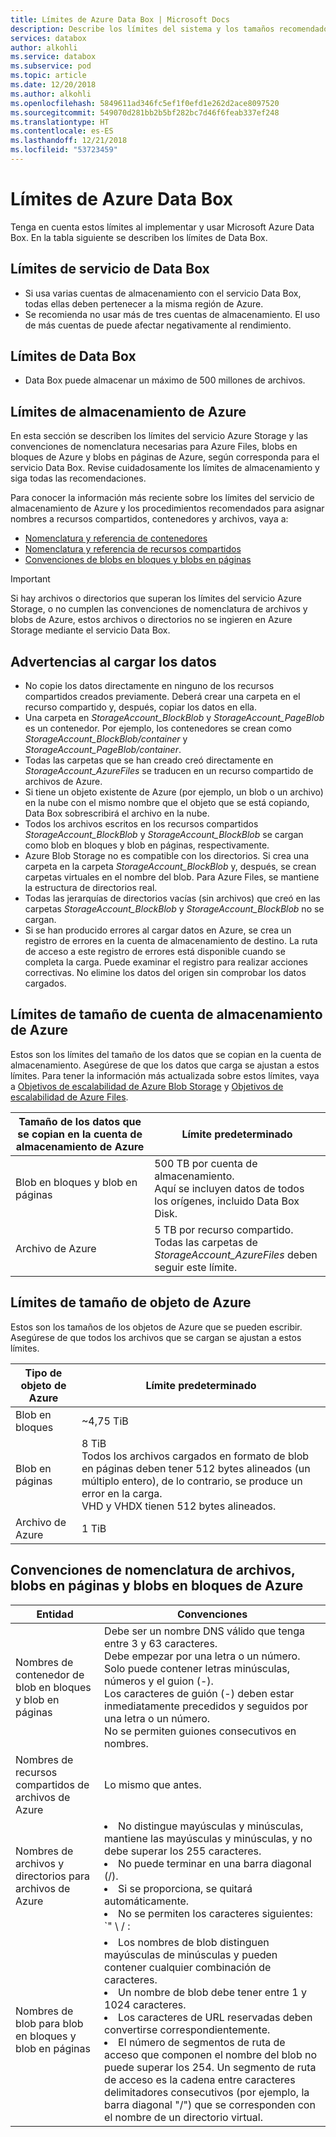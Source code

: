```yaml
---
title: Límites de Azure Data Box | Microsoft Docs
description: Describe los límites del sistema y los tamaños recomendados de las conexiones y componentes de la matriz virtual de Microsoft Azure Data Box.
services: databox
author: alkohli
ms.service: databox
ms.subservice: pod
ms.topic: article
ms.date: 12/20/2018
ms.author: alkohli
ms.openlocfilehash: 5849611ad346fc5ef1f0efd1e262d2ace8097520
ms.sourcegitcommit: 549070d281bb2b5bf282bc7d46f6feab337ef248
ms.translationtype: HT
ms.contentlocale: es-ES
ms.lasthandoff: 12/21/2018
ms.locfileid: "53723459"
---
```

# <a name="azure-data-box-limits"></a>Límites de Azure Data Box

Tenga en cuenta estos límites al implementar y usar Microsoft Azure Data Box. En la tabla siguiente se describen los límites de Data Box.


## <a name="data-box-service-limits"></a>Límites de servicio de Data Box

 - Si usa varias cuentas de almacenamiento con el servicio Data Box, todas ellas deben pertenecer a la misma región de Azure.
 - Se recomienda no usar más de tres cuentas de almacenamiento. El uso de más cuentas de puede afectar negativamente al rendimiento.

## <a name="data-box-limits"></a>Límites de Data Box

- Data Box puede almacenar un máximo de 500 millones de archivos.

## <a name="azure-storage-limits"></a>Límites de almacenamiento de Azure

En esta sección se describen los límites del servicio Azure Storage y las convenciones de nomenclatura necesarias para Azure Files, blobs en bloques de Azure y blobs en páginas de Azure, según corresponda para el servicio Data Box. Revise cuidadosamente los límites de almacenamiento y siga todas las recomendaciones.

Para conocer la información más reciente sobre los límites del servicio de almacenamiento de Azure y los procedimientos recomendados para asignar nombres a recursos compartidos, contenedores y archivos, vaya a:

- [Nomenclatura y referencia de contenedores](https://docs.microsoft.com/rest/api/storageservices/naming-and-referencing-containers--blobs--and-metadata)
- [Nomenclatura y referencia de recursos compartidos](https://docs.microsoft.com/rest/api/storageservices/naming-and-referencing-shares--directories--files--and-metadata)
- [Convenciones de blobs en bloques y blobs en páginas](https://docs.microsoft.com/rest/api/storageservices/understanding-block-blobs--append-blobs--and-page-blobs)

> [!IMPORTANT]
> Si hay archivos o directorios que superan los límites del servicio Azure Storage, o no cumplen las convenciones de nomenclatura de archivos y blobs de Azure, estos archivos o directorios no se ingieren en Azure Storage mediante el servicio Data Box.

## <a name="data-upload-caveats"></a>Advertencias al cargar los datos

- No copie los datos directamente en ninguno de los recursos compartidos creados previamente. Deberá crear una carpeta en el recurso compartido y, después, copiar los datos en ella.
- Una carpeta en *StorageAccount_BlockBlob* y *StorageAccount_PageBlob* es un contenedor. Por ejemplo, los contenedores se crean como *StorageAccount_BlockBlob/container* y *StorageAccount_PageBlob/container*.
- Todas las carpetas que se han creado creó directamente en *StorageAccount_AzureFiles* se traducen en un recurso compartido de archivos de Azure.
- Si tiene un objeto existente de Azure (por ejemplo, un blob o un archivo) en la nube con el mismo nombre que el objeto que se está copiando, Data Box sobrescribirá el archivo en la nube.
- Todos los archivos escritos en los recursos compartidos *StorageAccount_BlockBlob* y *StorageAccount_BlockBlob* se cargan como blob en bloques y blob en páginas, respectivamente.
- Azure Blob Storage no es compatible con los directorios. Si crea una carpeta en la carpeta *StorageAccount_BlockBlob* y, después, se crean carpetas virtuales en el nombre del blob. Para Azure Files, se mantiene la estructura de directorios real.
- Todas las jerarquías de directorios vacías (sin archivos) que creó en las carpetas *StorageAccount_BlockBlob* y *StorageAccount_BlockBlob* no se cargan.
- Si se han producido errores al cargar datos en Azure, se crea un registro de errores en la cuenta de almacenamiento de destino. La ruta de acceso a este registro de errores está disponible cuando se completa la carga. Puede examinar el registro para realizar acciones correctivas. No elimine los datos del origen sin comprobar los datos cargados.

## <a name="azure-storage-account-size-limits"></a>Límites de tamaño de cuenta de almacenamiento de Azure

Estos son los límites del tamaño de los datos que se copian en la cuenta de almacenamiento. Asegúrese de que los datos que carga se ajustan a estos límites. Para tener la información más actualizada sobre estos límites, vaya a [Objetivos de escalabilidad de Azure Blob Storage](https://docs.microsoft.com/azure/storage/common/storage-scalability-targets#azure-blob-storage-scale-targets) y [Objetivos de escalabilidad de Azure Files](https://docs.microsoft.com/azure/storage/common/storage-scalability-targets#azure-files-scale-targets).

| Tamaño de los datos que se copian en la cuenta de almacenamiento de Azure                      | Límite predeterminado          |
|---------------------------------------------------------------------|------------------------|
| Blob en bloques y blob en páginas                                            | 500 TB por cuenta de almacenamiento. <br> Aquí se incluyen datos de todos los orígenes, incluido Data Box Disk.|
| Archivo de Azure                                                          | 5 TB por recurso compartido.<br> Todas las carpetas de *StorageAccount_AzureFiles* deben seguir este límite.       |

## <a name="azure-object-size-limits"></a>Límites de tamaño de objeto de Azure

Estos son los tamaños de los objetos de Azure que se pueden escribir. Asegúrese de que todos los archivos que se cargan se ajustan a estos límites.

| Tipo de objeto de Azure | Límite predeterminado                                             |
|-------------------|-----------------------------------------------------------|
| Blob en bloques        | ~4,75 TiB                                                 |
| Blob en páginas         | 8 TiB <br> Todos los archivos cargados en formato de blob en páginas deben tener 512 bytes alineados (un múltiplo entero), de lo contrario, se produce un error en la carga. <br> VHD y VHDX tienen 512 bytes alineados. |
| Archivo de Azure        | 1 TiB                                                      |

## <a name="azure-block-blob-page-blob-and-file-naming-conventions"></a>Convenciones de nomenclatura de archivos, blobs en páginas y blobs en bloques de Azure

| Entidad                                       | Convenciones                                                                                                                                                                                                                                                                                                               |
|----------------------------------------------|---------------------------------------------------------------------------------------------------------------------------------------------------------------------------------------------------------------------------------------------------------------------------------------------------------------------------|
| Nombres de contenedor de blob en bloques y blob en páginas | Debe ser un nombre DNS válido que tenga entre 3 y 63 caracteres. <br>  Debe empezar por una letra o un número. <br> Solo puede contener letras minúsculas, números y el guion (-). <br> Los caracteres de guión (-) deben estar inmediatamente precedidos y seguidos por una letra o un número. <br> No se permiten guiones consecutivos en nombres. |
| Nombres de recursos compartidos de archivos de Azure                  | Lo mismo que antes.                                                                                                                                                                                                                                                                                                             |
| Nombres de archivos y directorios para archivos de Azure     |<li> No distingue mayúsculas y minúsculas, mantiene las mayúsculas y minúsculas, y no debe superar los 255 caracteres. </li><li> No puede terminar en una barra diagonal (/). </li><li>Si se proporciona, se quitará automáticamente. </li><li> No se permiten los caracteres siguientes: `" \ / : | < > * ?`</li><li> Los caracteres de URL reservadas deben convertirse correspondientemente. </li><li> No se permiten caracteres no válidos en la ruta de acceso de la dirección URL. Los puntos de código como \uE000 no son caracteres Unicode válidos. Tampoco se permiten algunos caracteres ASCII o Unicode, como los caracteres de control (0x00 a 0x1F, \u0081, etc.). Para conocer las reglas que rigen las cadenas Unicode en HTTP/1.1, consulte RFC 2616, sección 2.2: Basic Rules y RFC 3987. </li><li> No se permiten los siguientes nombres de archivo: LPT1, LPT2, LPT3, LPT4, LPT5, LPT6, LPT7, LPT8, LPT9, COM1, COM2, COM3, COM4, COM5, COM6, COM7, COM8, COM9, PRN, AUX, NUL, CON, CLOCK$, carácter de punto (.) y caracteres de dos puntos (..).</li>|
| Nombres de blob para blob en bloques y blob en páginas      | </li><li>Los nombres de blob distinguen mayúsculas de minúsculas y pueden contener cualquier combinación de caracteres. </li><li>Un nombre de blob debe tener entre 1 y 1024 caracteres. </li><li>Los caracteres de URL reservadas deben convertirse correspondientemente. </li><li>El número de segmentos de ruta de acceso que componen el nombre del blob no puede superar los 254. Un segmento de ruta de acceso es la cadena entre caracteres delimitadores consecutivos (por ejemplo, la barra diagonal "/") que se corresponden con el nombre de un directorio virtual.</li> |
